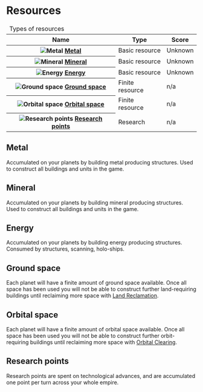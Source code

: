 # Resources

<table>
    <thead>
        <tr><td colspan="7">Types of resources</td></tr>
        <tr>
            <th>Name</th>
            <th>Type</th>
            <th>Score</th>
        </tr>
    </thead>
    <tbody>
        <tr>
            <th><img src="https://beta.darkgalaxy.com/images/units/small/metal.gif" alt="Metal" /> <a href="#metal">Metal</a></th>
            <td>Basic resource</td>
            <td>Unknown</td>
        </tr>
        <tr>
            <th><img src="https://beta.darkgalaxy.com/images/units/small/mineral.gif" alt="Mineral" /> <a href="#mineral">Mineral</a></th>
            <td>Basic resource</td>
            <td>Unknown</td>
        </tr>
        <tr>
            <th><img src="https://beta.darkgalaxy.com/images/units/small/energy.gif" alt="Energy" /> <a href="#energy">Energy</a></th>
            <td>Basic resource</td>
            <td>Unknown</td>
        </tr>
        <tr>
            <th><img src="https://beta.darkgalaxy.com/images/units/small/ground.gif" alt="Ground space" /> <a href="#ground-space">Ground space</a></th>
            <td>Finite resource</td>
            <td>n/a</td>
        </tr>
        <tr>
            <th><img src="https://beta.darkgalaxy.com/images/units/small/orbit.gif" alt="Orbital space" /> <a href="#orbital-space">Orbital space</a></th>
            <td>Finite resource</td>
            <td>n/a</td>
        </tr>
        <tr>
            <th><img src="https://beta.darkgalaxy.com/images/icons/research_small.png" alt="Research points" /> <a href="#research-points">Research points</a></th>
            <td>Research</td>
            <td>n/a</td>
        </tr>
    </tbody>
</table>

## Metal

Accumulated on your planets by building metal producing structures. Used to construct all buildings and units in the game.

## Mineral

Accumulated on your planets by building mineral producing structures. Used to construct all buildings and units in the game.

## Energy

Accumulated on your planets by building energy producing structures. Consumed by structures, scanning, holo-ships.

## Ground space

Each planet will have a finite amount of ground space available. Once all space has been used you will not be able to construct further land-requiring buildings until reclaiming more space with [Land Reclamation](list-of-structures.md#land-reclamation).

## Orbital space

Each planet will have a finite amount of orbital space available. Once all space has been used you will not be able to construct further orbit-requiring buildings until reclaiming more space with [Orbital Clearing](list-of-structures.md#orbital-clearing).

## Research points

Research points are spent on technological advances, and are accumulated one point per turn across your whole empire.